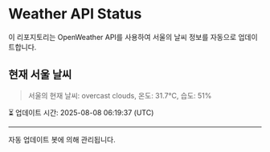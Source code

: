 
# Weather API Status

이 리포지토리는 OpenWeather API를 사용하여 서울의 날씨 정보를 자동으로 업데이트합니다.

## 현재 서울 날씨
> 서울의 현재 날씨: overcast clouds, 온도: 31.7°C, 습도: 51%

⏳ 업데이트 시간: 2025-08-08 06:19:37 (UTC)

---
자동 업데이트 봇에 의해 관리됩니다.
